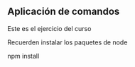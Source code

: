 ## Aplicación de comandos

Este es el ejercicio del curso

Recuerden instalar los paquetes de node

npm install

